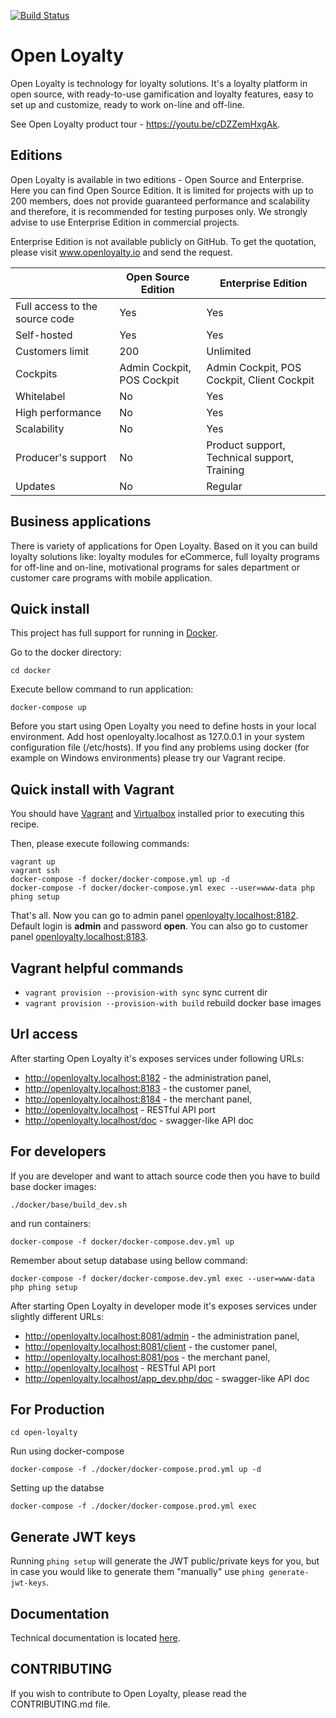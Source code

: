 [![Build Status](https://travis-ci.org/DivanteLtd/open-loyalty.svg?branch=master)](https://travis-ci.org/DivanteLtd/open-loyalty)

# Open Loyalty

Open Loyalty is technology for loyalty solutions.
It's a loyalty platform in open source, with ready-to-use gamification and loyalty features, easy to set up and customize, ready to work on-line and off-line.

See Open Loyalty product tour - https://youtu.be/cDZZemHxgAk.

## Editions

Open Loyalty is available in two editions - Open Source and Enterprise.
Here you can find Open Source Edition. It is limited for projects with up to 200 members, does not provide guaranteed performance and scalability and therefore, it is recommended for testing purposes only. We strongly advise to use Enterprise Edition in commercial projects.

Enterprise Edition is not available publicly on GitHub.
To get the quotation, please visit www.openloyalty.io and send the request.

|                                | Open Source Edition         | Enterprise Edition                           |
| ------------------------------ | --------------------------- | -------------------------------------------- |
| Full access to the source code |  Yes                        | Yes                                          |
| Self-hosted                    |  Yes                        | Yes                                          |
| Customers limit                |  200                        | Unlimited                                    |
| Cockpits                       |  Admin Cockpit, POS Cockpit | Admin Cockpit, POS Cockpit, Client Cockpit   |
| Whitelabel                     |  No                         | Yes                                          |
| High performance               |  No                         | Yes                                          |
| Scalability                    |  No                         | Yes                                          |
| Producer's support             |  No                         | Product support, Technical support, Training |
| Updates                        |  No                         | Regular                                      |

## Business applications

There is variety of applications for Open Loyalty. Based on it you can build loyalty solutions like: loyalty modules for eCommerce, full loyalty programs for off-line and on-line, motivational programs for sales department or customer care programs with mobile application.

## Quick install

This project has full support for running in [Docker](https://www.docker.com/>).

Go to the docker directory:

```
cd docker
```

Execute bellow command to run application: 

```
docker-compose up
```

Before you start using Open Loyalty you need to define hosts in your local environment. Add host openloyalty.localhost as 127.0.0.1 in your system configuration file (/etc/hosts).
If you find any problems using docker (for example on Windows environments) please try our Vagrant recipe.

## Quick install with Vagrant

You should have [Vagrant](https://www.vagrantup.com/downloads.html) and [Virtualbox](https://www.virtualbox.org/wiki/Downloads) installed prior to executing this recipe.

Then, please execute following commands:

```
vagrant up
vagrant ssh
docker-compose -f docker/docker-compose.yml up -d
docker-compose -f docker/docker-compose.yml exec --user=www-data php phing setup
```

That's all. Now you can go to admin panel [openloyalty.localhost:8182](http://openloyalty.localhost:8182).
Default login is **admin** and password **open**. You can also go to customer panel [openloyalty.localhost:8183](http://openloyalty.localhost:8183).

## Vagrant helpful commands

- `vagrant provision --provision-with sync` sync current dir
- `vagrant provision --provision-with build` rebuild docker base images

## Url access

After starting Open Loyalty it's exposes services under following URLs:

 * http://openloyalty.localhost:8182 - the administration panel,
 * http://openloyalty.localhost:8183 - the customer panel,
 * http://openloyalty.localhost:8184 - the merchant panel,
 * http://openloyalty.localhost - RESTful API port
 * http://openloyalty.localhost/doc - swagger-like API doc


## For developers

If you are developer and want to attach source code then you have to build base docker images:

```
./docker/base/build_dev.sh
```

and run containers:

```
docker-compose -f docker/docker-compose.dev.yml up
```

Remember about setup database using bellow command:

```
docker-compose -f docker/docker-compose.dev.yml exec --user=www-data php phing setup
```

After starting Open Loyalty in developer mode it's exposes services under slightly different URLs:

 * http://openloyalty.localhost:8081/admin - the administration panel,
 * http://openloyalty.localhost:8081/client - the customer panel,
 * http://openloyalty.localhost:8081/pos - the merchant panel,
 * http://openloyalty.localhost - RESTful API port
 * http://openloyalty.localhost/app_dev.php/doc - swagger-like API doc


## For Production
```
cd open-loyalty
```
Run using docker-compose
```
docker-compose -f ./docker/docker-compose.prod.yml up -d
```
Setting up the databse
```
docker-compose -f ./docker/docker-compose.prod.yml exec
```
## Generate JWT keys

Running `phing setup` will generate the JWT public/private keys for you, but in case you would like to generate them "manually" use `phing generate-jwt-keys`.

## Documentation

Technical documentation is located [here](backend/doc/index.rst). 

## CONTRIBUTING
If you wish to contribute to Open Loyalty, please read the CONTRIBUTING.md file.
